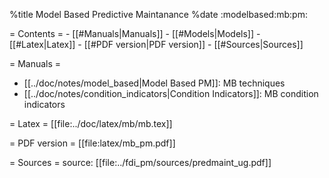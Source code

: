 %title Model Based Predictive Maintanance
%date
:modelbased:mb:pm:

= Contents =
    - [[#Manuals|Manuals]]
    - [[#Models|Models]]
    - [[#Latex|Latex]]
    - [[#PDF version|PDF version]]
    - [[#Sources|Sources]]

= Manuals =
- [[../doc/notes/model_based|Model Based PM]]: MB techniques
- [[../doc/notes/condition_indicators|Condition Indicators]]: MB condition indicators



= Latex =
[[file:../doc/latex/mb/mb.tex]]

= PDF version =
[[file:latex/mb_pm.pdf]]

= Sources =
source: [[file:../fdi_pm/sources/predmaint_ug.pdf]]
